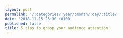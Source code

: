 ```yaml
---
layout: post
permalink: '/:categories/:year/:month/:day/:title/'
date: '2018-11-15 23:30 +0100'
published: false
title: 5 tips to grasp your audience attention!
---
```



